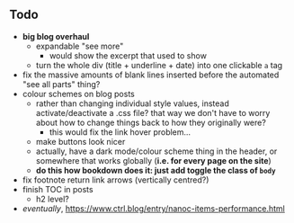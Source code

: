 ## Todo

- **big blog overhaul**
    + expandable "see more"
        * would show the excerpt that used to show
    + turn the whole div (title + underline + date) into one clickable `a` tag
- fix the massive amounts of blank lines inserted before the automated "see all parts" thing?
- colour schemes on blog posts
    + rather than changing individual style values, instead activate/deactivate a .css file? that way we don't have to worry about how to change things back to how they originally were?
        * this would fix the link hover problem...
    + make buttons look nicer
    + actually, have a dark mode/colour scheme thing in the header, or somewhere that works globally (**i.e. for every page on the site**)
    + **do this how bookdown does it: just add toggle the class of `body`**
- fix footnote return link arrows (vertically centred?)
- finish TOC in posts
    + h2 level?
- _eventually_, https://www.ctrl.blog/entry/nanoc-items-performance.html
